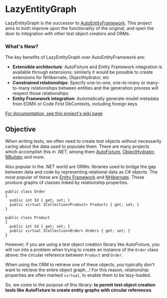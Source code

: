 # LazyEntityGraph
LazyEntityGraph is the successor to [AutoEntityFramework](/alexfoxgill/AutoFixture.AutoEntityFramework). This project aims to both improve upon the functionality of the original, and open the door to integration with other test object creators and ORMs.

### What's New?
The key benefits of LazyEntityGraph over AutoEntityFramework are:

- **Extensible architecture**: AutoFixture and Entity Framework integration is available through extensions; similarly it would be possible to create extensions for NHibernate, ObjectHydrator, etc
- **Constrained relationships**: Specify one-to-one, one-to-many or many-to-many relationships between entities and the generation process will respect those relationships
- **Entity Framework integration**: Automatically generate model metadata from EDMX or Code First DbContexts, including foreign keys

[For documentation, see this project's wiki page](/alexfoxgill/LazyEntityGraph/wiki)

## Objective
When writing tests, we often need to create test objects without necessarily caring about the data used to populate them. There are many projects which accomplish this in .NET, among them [AutoFixture](https://github.com/AutoFixture/AutoFixture), [ObjectHydrator](https://github.com/PrintsCharming/ObjectHydrator), [NBuilder](https://github.com/garethdown44/nbuilder) and more.

Also popular in the .NET world are ORMs: libraries used to bridge the gap between data and code by representing relational data as C# objects. The most popular of these are [Entity Framework](/aspnet/EntityFrameworkCore) and [NHibernate](https://github.com/nhibernate/nhibernate-core). These produce graphs of classes linked by relationship properties. 

```CSharp
public class Order
{
  public int Id { get; set; }
  public virtual ICollection<Product> Products { get; set; }
}

public class Product
{
  public int Id { get; set; }
  public virtual ICollection<Order> Orders { get; set; }
}
```

However, if you are using a test object creation library like AutoFixture, you will run into a problem when trying to create an instance of the `Order` class above: the circular reference between `Product` and `Order`. 

When using the ORM to retrieve one of these objects, you typically don't want to retrieve the entire object graph...! For this reason, relationship properties are often marked `virtual`, to enable them to be lazy-loaded.

So, we come to the purpose of this library: **to permit test object creation tools like AutoFixture to create entity graphs with circular references**.
